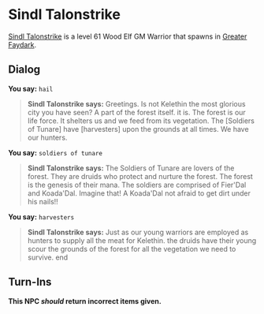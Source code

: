 # Sindl Talonstrike



[Sindl Talonstrike](/npc/54107) is a level 61 Wood Elf GM Warrior that spawns in [Greater Faydark](/zone/54).



## Dialog

**You say:** `hail`



>**Sindl Talonstrike says:** Greetings.  Is not Kelethin the most glorious city you have seen?  A part of the forest itself. it is.  The forest is our life force.  It shelters us and we feed from its vegetation.  The [Soldiers of Tunare] have [harvesters] upon the grounds at all times.  We have our hunters.

**You say:** `soldiers of tunare`



>**Sindl Talonstrike says:** The Soldiers of Tunare are lovers of the forest.  They are druids who protect and nurture the forest.  The forest is the genesis of their mana.  The soldiers are comprised of Fier'Dal and Koada'Dal.  Imagine that!  A Koada'Dal not afraid to get dirt under his nails!!

**You say:** `harvesters`



>**Sindl Talonstrike says:** Just as our young warriors are employed as hunters to supply all the meat for Kelethin. the druids have their young scour the grounds of the forest for all the vegetation we need to survive.
end



## Turn-Ins



**This NPC *should* return incorrect items given.**

